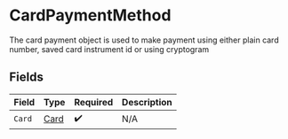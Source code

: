 # CardPaymentMethod

The card payment object is used to make payment using either plain card number, saved card instrument id or using cryptogram 


## Fields

| Field                               | Type                                | Required                            | Description                         |
| ----------------------------------- | ----------------------------------- | ----------------------------------- | ----------------------------------- |
| `Card`                              | [Card](../../models/shared/card.md) | :heavy_check_mark:                  | N/A                                 |